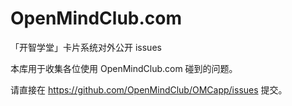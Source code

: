 # OpenMindClub.com

「开智学堂」卡片系统对外公开 issues

本库用于收集各位使用 OpenMindClub.com 碰到的问题。

请直接在 https://github.com/OpenMindClub/OMCapp/issues 提交。

